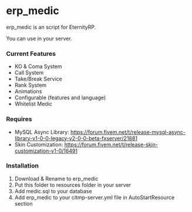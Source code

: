 # **erp_medic**

erp_medic is an script for EternityRP.

You can use in your server.

### Current Features

- KO & Coma System
- Call System
- Take/Break Service
- Rank System
- Animations
- Configurable (features and language)
- Whitelist Medic

### Requires

- MySQL Async Library: https://forum.fivem.net/t/release-mysql-async-library-v1-0-0-legacy-v2-0-0-beta-fxserver/21881
- Skin Customization: https://forum.fivem.net/t/release-skin-customization-v1-0/16491

### Installation

1. Download & Rename to erp_medic
2. Put this folder to resources folder in your server
3. Add medic.sql to your database
4. Add erp_medic to your citmp-server.yml file in AutoStartResource section

